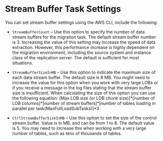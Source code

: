 # Stream Buffer Task Settings<a name="CHAP_Tasks.CustomizingTasks.TaskSettings.StreamBuffer"></a>

You can set stream buffer settings using the AWS CLI, include the following:

+ `StreamBufferCount` – Use this option to specify the number of data stream buffers for the migration task\. The default stream buffer number is 3\. Increasing the value of this setting may increase the speed of data extraction\. However, this performance increase is highly dependent on the migration environment, including the source system and instance class of the replication server\. The default is sufficient for most situations\.

+ `StreamBufferSizeInMB` – Use this option to indicate the maximum size of each data stream buffer\. The default size is 8 MB\. You might need to increase the value for this option when you work with very large LOBs or if you receive a message in the log files stating that the stream buffer size is insufficient\. When calculating the size of this option you can use the following equation: \[Max LOB size \(or LOB chunk size\)\]\*\[number of LOB columns\]\*\[number of stream buffers\]\*\[number of tables loading in parallel per task\(MaxFullLoadSubTasks\)\]\*3

+ `CtrlStreamBufferSizeInMB` – Use this option to set the size of the control stream buffer\. Value is in MB, and can be from 1 to 8\. The default value is 5\. You may need to increase this when working with a very large number of tables, such as tens of thousands of tables\.